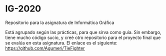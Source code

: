 # IG-2020
Repositorio para la asignatura de Informática Gráfica

Está agrupado según las prácticas, para que sirva como guía. Sin embargo, tiene mucho código sucio, y creé otro repositorio para el proyecto final que se evalúa en esta asignatura. El enlace es el siguiente: https://github.com/Agumeri/TieFighter
